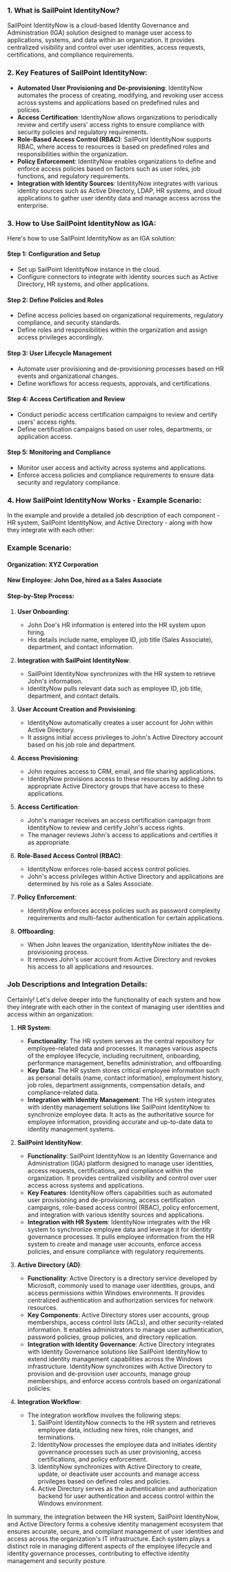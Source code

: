 ### 1. What is SailPoint IdentityNow?

SailPoint IdentityNow is a cloud-based Identity Governance and Administration (IGA) solution designed to manage user access to applications, systems, and data within an organization. It provides centralized visibility and control over user identities, access requests, certifications, and compliance requirements.

### 2. Key Features of SailPoint IdentityNow:

- **Automated User Provisioning and De-provisioning**: IdentityNow automates the process of creating, modifying, and revoking user access across systems and applications based on predefined rules and policies.
- **Access Certification**: IdentityNow allows organizations to periodically review and certify users' access rights to ensure compliance with security policies and regulatory requirements.
- **Role-Based Access Control (RBAC)**: SailPoint IdentityNow supports RBAC, where access to resources is based on predefined roles and responsibilities within the organization.
- **Policy Enforcement**: IdentityNow enables organizations to define and enforce access policies based on factors such as user roles, job functions, and regulatory requirements.
- **Integration with Identity Sources**: IdentityNow integrates with various identity sources such as Active Directory, LDAP, HR systems, and cloud applications to gather user identity data and manage access across the enterprise.

### 3. How to Use SailPoint IdentityNow as IGA:

Here's how to use SailPoint IdentityNow as an IGA solution:

#### Step 1: Configuration and Setup

- Set up SailPoint IdentityNow instance in the cloud.
- Configure connectors to integrate with identity sources such as Active Directory, HR systems, and other applications.

#### Step 2: Define Policies and Roles

- Define access policies based on organizational requirements, regulatory compliance, and security standards.
- Define roles and responsibilities within the organization and assign access privileges accordingly.

#### Step 3: User Lifecycle Management

- Automate user provisioning and de-provisioning processes based on HR events and organizational changes.
- Define workflows for access requests, approvals, and certifications.

#### Step 4: Access Certification and Review

- Conduct periodic access certification campaigns to review and certify users' access rights.
- Define certification campaigns based on user roles, departments, or application access.

#### Step 5: Monitoring and Compliance

- Monitor user access and activity across systems and applications.
- Enforce access policies and compliance requirements to ensure data security and regulatory compliance.

### 4. How SailPoint IdentityNow Works - Example Scenario:
In the example and provide a detailed job description of each component - HR system, SailPoint IdentityNow, and Active Directory - along with how they integrate with each other:

### Example Scenario:

#### Organization: XYZ Corporation
#### New Employee: John Doe, hired as a Sales Associate

#### Step-by-Step Process:

1. **User Onboarding**:
   - John Doe's HR information is entered into the HR system upon hiring.
   - His details include name, employee ID, job title (Sales Associate), department, and contact information.

2. **Integration with SailPoint IdentityNow**:
   - SailPoint IdentityNow synchronizes with the HR system to retrieve John's information.
   - IdentityNow pulls relevant data such as employee ID, job title, department, and contact details.

3. **User Account Creation and Provisioning**:
   - IdentityNow automatically creates a user account for John within Active Directory.
   - It assigns initial access privileges to John's Active Directory account based on his job role and department.

4. **Access Provisioning**:
   - John requires access to CRM, email, and file sharing applications.
   - IdentityNow provisions access to these resources by adding John to appropriate Active Directory groups that have access to these applications.

5. **Access Certification**:
   - John's manager receives an access certification campaign from IdentityNow to review and certify John's access rights.
   - The manager reviews John's access to applications and certifies it as appropriate.

6. **Role-Based Access Control (RBAC)**:
   - IdentityNow enforces role-based access control policies.
   - John's access privileges within Active Directory and applications are determined by his role as a Sales Associate.

7. **Policy Enforcement**:
   - IdentityNow enforces access policies such as password complexity requirements and multi-factor authentication for certain applications.

8. **Offboarding**:
   - When John leaves the organization, IdentityNow initiates the de-provisioning process.
   - It removes John's user account from Active Directory and revokes his access to all applications and resources.

### Job Descriptions and Integration Details:

Certainly! Let's delve deeper into the functionality of each system and how they integrate with each other in the context of managing user identities and access within an organization:

1. **HR System**:
   - **Functionality**: The HR system serves as the central repository for employee-related data and processes. It manages various aspects of the employee lifecycle, including recruitment, onboarding, performance management, benefits administration, and offboarding.
   - **Key Data**: The HR system stores critical employee information such as personal details (name, contact information), employment history, job roles, department assignments, compensation details, and compliance-related data.
   - **Integration with Identity Management**: The HR system integrates with identity management solutions like SailPoint IdentityNow to synchronize employee data. It acts as the authoritative source for employee information, providing accurate and up-to-date data to identity management systems.

2. **SailPoint IdentityNow**:
   - **Functionality**: SailPoint IdentityNow is an Identity Governance and Administration (IGA) platform designed to manage user identities, access requests, certifications, and compliance within the organization. It provides centralized visibility and control over user access across systems and applications.
   - **Key Features**: IdentityNow offers capabilities such as automated user provisioning and de-provisioning, access certification campaigns, role-based access control (RBAC), policy enforcement, and integration with various identity sources and applications.
   - **Integration with HR System**: IdentityNow integrates with the HR system to synchronize employee data and leverage it for identity governance processes. It pulls employee information from the HR system to create and manage user accounts, enforce access policies, and ensure compliance with regulatory requirements.

3. **Active Directory (AD)**:
   - **Functionality**: Active Directory is a directory service developed by Microsoft, commonly used to manage user identities, groups, and access permissions within Windows environments. It provides centralized authentication and authorization services for network resources.
   - **Key Components**: Active Directory stores user accounts, group memberships, access control lists (ACLs), and other security-related information. It enables administrators to manage user authentication, password policies, group policies, and directory replication.
   - **Integration with Identity Governance**: Active Directory integrates with Identity Governance solutions like SailPoint IdentityNow to extend identity management capabilities across the Windows infrastructure. IdentityNow synchronizes with Active Directory to provision and de-provision user accounts, manage group memberships, and enforce access controls based on organizational policies.

4. **Integration Workflow**:
   - The integration workflow involves the following steps:
     1. SailPoint IdentityNow connects to the HR system and retrieves employee data, including new hires, role changes, and terminations.
     2. IdentityNow processes the employee data and initiates identity governance processes such as user provisioning, access certifications, and policy enforcement.
     3. IdentityNow synchronizes with Active Directory to create, update, or deactivate user accounts and manage access privileges based on defined roles and policies.
     4. Active Directory serves as the authentication and authorization backend for user authentication and access control within the Windows environment.

In summary, the integration between the HR system, SailPoint IdentityNow, and Active Directory forms a cohesive identity management ecosystem that ensures accurate, secure, and compliant management of user identities and access across the organization's IT infrastructure. Each system plays a distinct role in managing different aspects of the employee lifecycle and identity governance processes, contributing to effective identity management and security posture.

